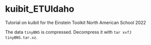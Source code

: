 # kuibit_ETUIdaho

Tutorial on kuibit for the Einstein Toolkit North American School 2022

The data `tinyBNS` is compressed. Decompress it with `tar xvfJ tinyBNS.tar.xz`.
